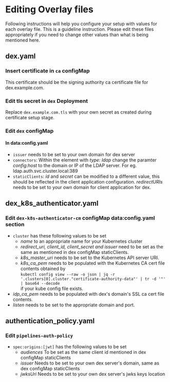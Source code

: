 # Editing Overlay files

Following instructions will help you configure your setup with values for each overlay file. This is a guideline instruction. Please edit these files appropriately if you need to change other values than what is being mentioned here.

## dex.yaml

### Insert certificate in `ca` configMap

This certificate should be the signing authority ca certificate file for dex.example.com.

### Edit tls secret in `dex` Deployment

Replace `dex.example.com.tls` with your own secret as created during certificate setup stage.

### Edit `dex` configMap

#### In data:config.yaml

- `issuer` needs to be set to your own domain for dex server
- `connectors`: Within the element with *type: ldap* change the paramter *config:host* to the domain or IP of the LDAP server. For eg. ldap.auth.svc.cluster.local:389
- `staticClients`: *id* and *secret* can be modified to a different value, this should be reflected in the client application configuration. *redirectURIs* needs to be set to your own domain for client application for dex.

## dex_k8s_authenticator.yaml

### Edit `dex-k8s-authenticator-cm` configMap data:config.yaml section

- `cluster` has these following values to be set
  - *name* to an appropriate name for your Kubernetes cluster
  - *redirect_uri, client_id, client_secret and issuer* need to be set as the same as mentioned in dex configMap staticClients.
  - *k8s_master_uri* needs to be set to the Kubernetes API server URI.
  - *k8s_ca_pem* needs to be populated with the Kubernetes CA cert file contents obtained by  
  `kubectl config view --raw -o json | jq -r '.clusters[0].cluster."certificate-authority-data"' | tr -d '"' | base64 --decode`  
  if your kube config file exists.
- *idp_ca_pem* needs to be populated with dex's domain's SSL ca cert file contents.
- *listen* needs to be set to the appropriate domain and port.

## authentication_policy.yaml

### Edit `pipelines-auth-policy`

- `spec:origins:[jwt]` has the following values to be set
  - *audiences* To be set as the same client id mentioned in dex configMap staticClients
  - *issuer* Needs to be set to your own dex server's domain, same as dex configMap staticClients
  - *jwksUri* Needs to be set to your own dex server's jwks keys location
